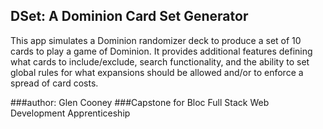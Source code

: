 ## DSet: A Dominion Card Set Generator

This app simulates a Dominion randomizer deck to produce a set of 10 cards to play a game of Dominion. It provides additional features defining what cards to include/exclude, search functionality, and the ability to set global rules for what expansions should be allowed and/or to enforce a spread of card costs.

###author: Glen Cooney
###Capstone for Bloc Full Stack Web Development Apprenticeship
